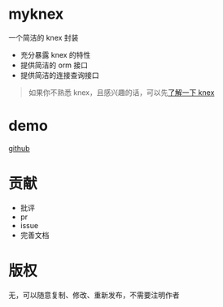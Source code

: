 # myknex
一个简洁的 knex 封装  
+ 充分暴露 knex 的特性
+ 提供简洁的 orm 接口
+ 提供简洁的连接查询接口

> 如果你不熟悉 knex，且感兴趣的话，可以先[了解一下 knex](https://knexjs.org/)

# demo
[github](https://github.com/ppz-pro/myknex/tree/master/example)

# 贡献
+ 批评
+ pr
+ issue
+ 完善文档

# 版权
无，可以随意复制、修改、重新发布，不需要注明作者
